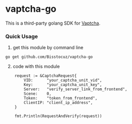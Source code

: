 # vaptcha-go
 This is a third-party golang SDK for [Vaptcha](https://www.vaptcha.com/).

### Quick Usage
1. get this module by command line

`go get github.com/Bisstocuz/vaptcha-go`

2. code with this module

```
	request := &CaptchaRequest{
		VID:      "your_captcha_unit_vid",
		Key:      "your_captcha_unit_key",
		Server:   "verify_server_link_from_frontend",
		Scene:    0,
		Token:    "token_from_frontend",
		ClientIP: "client_ip_address",
	}
	
	fmt.Println(RequestAndVerify(request))
```


